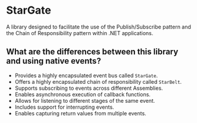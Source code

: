 # StarGate

A library designed to facilitate the use of the Publish/Subscribe pattern and the Chain of Responsibility pattern within .NET applications.

## What are the differences between this library and using native events?

- Provides a highly encapsulated event bus called `StarGate`.
- Offers a highly encapsulated chain of responsibility called `StarBelt`.
- Supports subscribing to events across different Assemblies.
- Enables asynchronous execution of callback functions.
- Allows for listening to different stages of the same event.
- Includes support for interrupting events.
- Enables capturing return values from multiple events.
